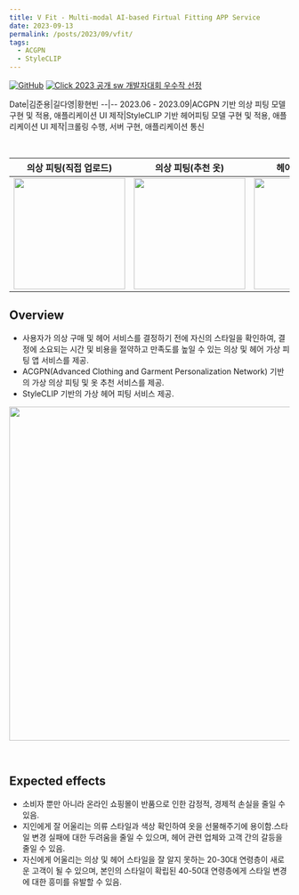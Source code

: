 ```yaml
---
title: V Fit - Multi-modal AI-based Firtual Fitting APP Service
date: 2023-09-13
permalink: /posts/2023/09/vfit/
tags:
  - ACGPN
  - StyleCLIP
---
```


[![GitHub](https://img.icons8.com/ios-glyphs/30/000000/github.png)](https://github.com/VIP-Projects/V-Fit) [![Click](https://img.icons8.com/?size=30&id=71212&format=png&color=000000/Click.png) 2023 공개 sw 개발자대회 우수작 선정](https://kossa.kr/materials/2023/ossp/index.html)

Date|김준용|길다영|황현빈
--|--
2023.06 - 2023.09|ACGPN 기반 의상 피팅 모델 구현 및 적용, 애플리케이션 UI 제작|StyleCLIP 기반 헤어피팅 모델 구현 및 적용, 애플리케이션 UI 제작|크롤링 수행, 서버 구현, 애플리케이션 통신


<br>


의상 피팅(직접 업로드) | 의상 피팅(추천 옷) | 헤어 피팅(스타일) | 헤어 피팅(컬러)
--|--|--|--
<img src="https://github.com/VIP-Projects/V-Fit/assets/53934639/1acd07f5-88c7-487a-95e2-40f189472148" style="width:200px"> | <img src="https://github.com/VIP-Projects/V-Fit/assets/53934639/f1525463-b1a6-4114-8c36-1ad086951fff" style="width:200px">|<img src="https://github.com/VIP-Projects/V-Fit/assets/53934639/f49beca7-e09a-4684-850e-3bfc4d8ef4f0" style="width:200px">|<img src="https://github.com/VIP-Projects/V-Fit/assets/53934639/cd4dcedc-9faf-4d5a-a648-f52da902a3fa" style="width:200px">


## Overview
- 사용자가 의상 구매 및 헤어 서비스를 결정하기 전에 자신의 스타일을 확인하여, 결정에 소요되는 시간 및 비용을 절약하고 만족도를 높일 수 있는 의상 및 헤어 가상 피팅 앱 서비스를 제공.
- ACGPN(Advanced Clothing and Garment Personalization Network) 기반의 가상 의상 피팅 및 옷 추천 서비스를 제공.
- StyleCLIP 기반의 가상 헤어 피팅 서비스 제공.

<p align="center">
<img src="https://github.com/VIP-Projects/V-Fit/assets/53934639/5e057b01-26e8-4d07-b813-73bdabde317d" style="width:600px">
</p>


<br>

## Expected effects
- 소비자 뿐만 아니라 온라인 쇼핑몰이 반품으로 인한 감정적, 경제적 손실을 줄일 수 있음.
- 지인에게 잘 어울리는 의류 스타일과 색상 확인하여 옷을 선물해주기에 용이함.스타일 변경 실패에 대한 두려움을 줄일 수 있으며, 헤어 관련 업체와 고객 간의 갈등을 줄일 수 있음.
- 자신에게 어울리는 의상 및 헤어 스타일을 잘 알지 못하는 20-30대 연령층이 새로운 고객이 될 수 있으며, 본인의 스타일이 확립된 40-50대 연령층에게 스타일 변경에 대한 흥미를 유발할 수 있음.
